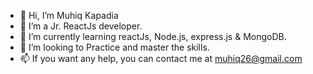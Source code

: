 - 👋 Hi, I’m Muhiq Kapadia
- 👀 I’m a Jr. ReactJs developer. 
- 🌱 I’m currently learning reactJs, Node.js, express.js & MongoDB.
- 💞️ I’m looking to Practice and master the skills.
- 📫 If you want any help, you can contact me at muhiq26@gmail.com

<!---
Muhiq146/Muhiq146 is a ✨ special ✨ repository because its `README.md` (this file) appears on your GitHub profile.
You can click the Preview link to take a look at your changes.
--->
